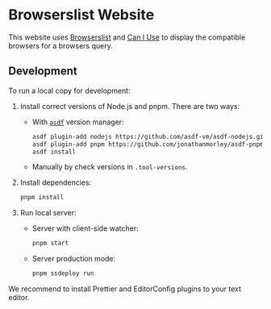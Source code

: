 # Browserslist Website

This website uses [Browserslist] and [Can I Use] to display
the compatible browsers for a browsers query.

[browserslist]: https://github.com/browserslist/browserslist
[Can I Use]: https://github.com/Fyrd/caniuse


## Development

To run a local copy for development:

1. Install correct versions of Node.js and pnpm. There are two ways:
	- With [`asdf`](https://github.com/asdf-vm/asdf) version manager:

      ```sh
      asdf plugin-add nodejs https://github.com/asdf-vm/asdf-nodejs.git
      asdf plugin-add pnpm https://github.com/jonathanmorley/asdf-pnpm.git
      asdf install
      ```

	- Manually by check versions in `.tool-versions`.

2. Install dependencies:

   ```sh
   pnpm install
   ```

3. Run local server:

   -  Server with client-side watcher:
      ```sh
      pnpm start
      ```

   -  Server production mode:
      ```sh
      pnpm ssdeploy run
      ```

We recommend to install Prettier and EditorConfig plugins to your text editor.
